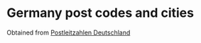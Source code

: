 # Germany post codes and cities

Obtained from [Postleitzahlen Deutschland](https://www.suche-postleitzahl.org/downloads)
